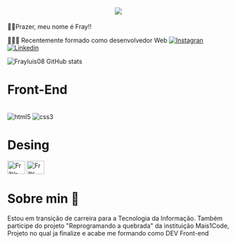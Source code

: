 <h1 align="center">
  <a href="https://git.io/typing-svg">
    <img src="https://readme-typing-svg.herokuapp.com/?lines=Olá!+Bem-Vindo(a)+👋;Sou+Fray+Luis;Dev+Front-End&=true&size=30">
  </a>
</h1>

🧑🏽Prazer, meu nome é Fray!!

👨🏽‍🎓   Recentemente formado como desenvolvedor Web
[![Instagran](https://img.shields.io/badge/Instagram-E4405F?style=for-the-badge&logo=instagram&logoColor=white)](https://www.instagram.com/frayluis2931/)
[![Linkedin](https://img.shields.io/badge/LinkedIn-0077B5?style=for-the-badge&logo=linkedin&logoColor=white)](https://www.linkedin.com/in/fray-luis-03b7a621a/)

![Frayluis08 GitHub stats](https://github-readme-stats.vercel.app/api?username=frayluis08&show_icons=true&theme=tokyonight)

<h1>Front-End</h1>

<div style="display: inline_block"><br/>
  <img aling="center" alt="html5" src="https://img.shields.io/badge/HTML5-E34F26?style=for-the-badge&logo=html5&logoColor=white" />
  
  <img aling="center" alt="css3" src="https://img.shields.io/badge/CSS3-1572B6?style=for-the-badge&logo=css3&logoColor=white" />
  
   <h1>Desing</h1>
  
<img align="center" alt="Fray-luis" height="30" width="40" src="https://cdn.jsdelivr.net/gh/devicons/devicon/icons/figma/figma-original.svg" />
  <img align="center" alt="Fray luis-Canva" height="30" width="40" src="https://cdn.jsdelivr.net/gh/devicons/devicon/icons/canva/canva-original.svg" />

  
<h1>Sobre min 🤯</h1>
   Estou em transição de carreira para a Tecnologia da Informação.
 Também participe do projeto "Reprogramando a quebrada" da instituição Mais1Code, Projeto no qual ja finalize e acabe me formando como DEV Front-end
</div>

<br><br>
